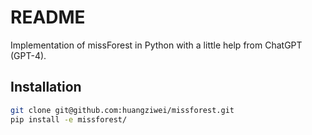 # README

Implementation of missForest in Python with a little help from ChatGPT (GPT-4).

## Installation

```bash
git clone git@github.com:huangziwei/missforest.git
pip install -e missforest/
```